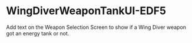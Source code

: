 # WingDiverWeaponTankUI-EDF5
Add text on the Weapon Selection Screen to show if a Wing Diver weapon got an energy tank or not.
